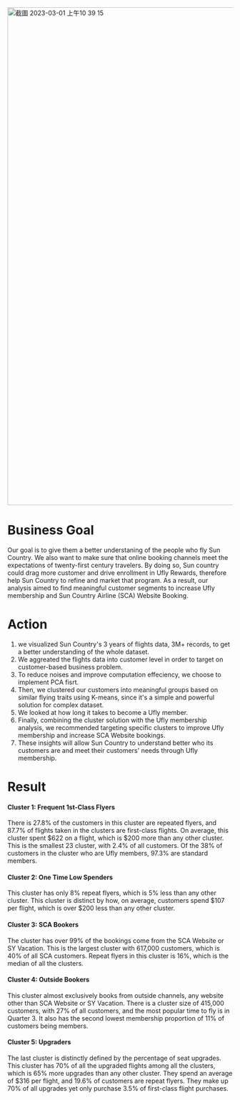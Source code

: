 <img width="1115" alt="截圖 2023-03-01 上午10 39 15" src="https://user-images.githubusercontent.com/102202557/222210897-ead95107-e80a-47a3-893f-61bf6bcacb6b.png">


# Business Goal
Our goal is to give them a better understaning of the people who fly Sun Country. We also want to make sure that online booking channels meet the expectations of twenty-first century travelers.
By doing so, Sun country could drag more customer and drive enrollment in Ufly Rewards, therefore help Sun Country to refine and market that program.
As a result, our analysis aimed to find meaningful customer segments to increase Ufly membership and Sun Country Airline (SCA) Website Booking. 


# Action
1. we visualized Sun Country's 3 years of flights data, 3M+ records, to get a better understanding of the whole dataset.
2. We aggreated the flights data into customer level in order to target on customer-based business problem.
3. To reduce noises and improve computation effeciency, we choose to implement PCA fisrt.
4. Then, we clustered our customers into meaningful groups based on similar flying traits using K-means, since it's a simple and powerful solution for complex dataset.
5. We looked at how long it takes to become a Ufly member. 
6. Finally, combining the cluster solution with the Ufly membership analysis, we recommended targeting specific clusters to improve Ufly membership and increase SCA Website bookings. 
7. These insights will allow Sun Country to understand better who its customers are and meet their customers' needs through Ufly membership.


# Result
#### Cluster 1: Frequent 1st-Class Flyers 
There is 27.8% of the customers in this cluster are repeated flyers, and 87.7% of flights taken in the clusters are first-class flights. On average, this cluster spent $622 on a flight, which is $200 more than any other cluster. This is the smallest
23 cluster, with 2.4% of all customers. Of the 38% of customers in the cluster who are Ufly members, 97.3% are standard members.
#### Cluster 2: One Time Low Spenders 
This cluster has only 8% repeat flyers, which is 5% less than any other cluster. This cluster is distinct by how, on average, customers spend $107 per flight, which is over $200 less than any other cluster.
#### Cluster 3: SCA Bookers 
The cluster has over 99% of the bookings come from the SCA Website or SY Vacation. This is the largest cluster with 617,000 customers, which is 40% of all SCA customers. Repeat flyers in this cluster is 16%, which is the median of all the clusters.
#### Cluster 4: Outside Bookers 
This cluster almost exclusively books from outside channels, any website other than SCA Website or SY Vacation. There is a cluster size of 415,000 customers, with 27% of all customers, and the most popular time to fly is in Quarter 3. It also has the second lowest membership proportion of 11% of customers being members.
#### Cluster 5: Upgraders 
The last cluster is distinctly defined by the percentage of seat upgrades. This cluster has 70% of all the upgraded flights among all the clusters, which is 65% more upgrades than any other cluster. They spend an average of $316 per flight, and 19.6% of customers are repeat flyers. They make up 70% of all upgrades yet only purchase 3.5% of first-class flight purchases.
